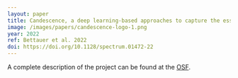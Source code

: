 ```yaml
---
layout: paper
title: Candescence, a deep learning-based approaches to capture the essence of Candida albicans morphologies
image: /images/papers/candescence-logo-1.png
year: 2022
ref: Bettauer et al. 2022
doi: https://doi.org/10.1128/spectrum.01472-22
---
```


A complete description of the project can be found at the [OSF](https://osf.io/qdxbp/).